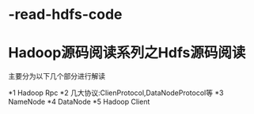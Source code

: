 # -read-hdfs-code
# Hadoop源码阅读系列之Hdfs源码阅读

主要分为以下几个部分进行解读

*1 Hadoop Rpc
*2 几大协议:ClienProtocol,DataNodeProtocol等
*3 NameNode
*4 DataNode
*5 Hadoop Client


